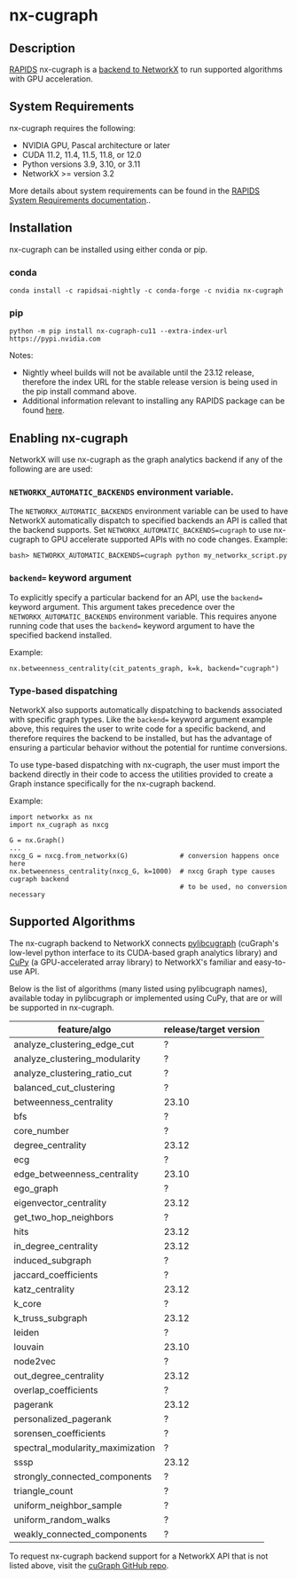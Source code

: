 # nx-cugraph

## Description
[RAPIDS](https://rapids.ai) nx-cugraph is a [backend to NetworkX](https://networkx.org/documentation/stable/reference/classes/index.html#backends)
to run supported algorithms with GPU acceleration.

## System Requirements

nx-cugraph requires the following:

 * NVIDIA GPU, Pascal architecture or later
 * CUDA 11.2, 11.4, 11.5, 11.8, or 12.0
 * Python versions 3.9, 3.10, or 3.11
 * NetworkX >= version 3.2

More details about system requirements can be found in the [RAPIDS System Requirements documentation](https://docs.rapids.ai/install#system-req)..

## Installation

nx-cugraph can be installed using either conda or pip.

### conda
```
conda install -c rapidsai-nightly -c conda-forge -c nvidia nx-cugraph
```
### pip
```
python -m pip install nx-cugraph-cu11 --extra-index-url https://pypi.nvidia.com
```
Notes:

 * Nightly wheel builds will not be available until the 23.12 release, therefore the index URL for the stable release version is being used in the pip install command above.
 * Additional information relevant to installing any RAPIDS package can be found [here](https://rapids.ai/#quick-start).

## Enabling nx-cugraph

NetworkX will use nx-cugraph as the graph analytics backend if any of the
following are are used:

### `NETWORKX_AUTOMATIC_BACKENDS` environment variable.
The `NETWORKX_AUTOMATIC_BACKENDS` environment variable can be used to have NetworkX automatically dispatch to specified backends an API is called that the backend supports.
Set `NETWORKX_AUTOMATIC_BACKENDS=cugraph` to use nx-cugraph to GPU accelerate supported APIs with no code changes.
Example:
```
bash> NETWORKX_AUTOMATIC_BACKENDS=cugraph python my_networkx_script.py
```

### `backend=` keyword argument
To explicitly specify a particular backend for an API, use the `backend=`
keyword argument. This argument takes precedence over the
`NETWORKX_AUTOMATIC_BACKENDS` environment variable. This requires anyone
running code that uses the `backend=` keyword argument to have the specified
backend installed.

Example:
```
nx.betweenness_centrality(cit_patents_graph, k=k, backend="cugraph")
```

### Type-based dispatching

NetworkX also supports automatically dispatching to backends associated with
specific graph types. Like the `backend=` keyword argument example above, this
requires the user to write code for a specific backend, and therefore requires
the backend to be installed, but has the advantage of ensuring a particular
behavior without the potential for runtime conversions.

To use type-based dispatching with nx-cugraph, the user must import the backend
directly in their code to access the utilities provided to create a Graph
instance specifically for the nx-cugraph backend.

Example:
```
import networkx as nx
import nx_cugraph as nxcg

G = nx.Graph()
...
nxcg_G = nxcg.from_networkx(G)             # conversion happens once here
nx.betweenness_centrality(nxcg_G, k=1000)  # nxcg Graph type causes cugraph backend
                                           # to be used, no conversion necessary
```

## Supported Algorithms

The nx-cugraph backend to NetworkX connects
[pylibcugraph](../../readme_pages/pylibcugraph.md) (cuGraph's low-level python
interface to its CUDA-based graph analytics library) and
[CuPy](https://cupy.dev/) (a GPU-accelerated array library) to NetworkX's
familiar and easy-to-use API.

Below is the list of algorithms (many listed using pylibcugraph names),
available today in pylibcugraph or implemented using CuPy, that are or will be
supported in nx-cugraph.

| feature/algo | release/target version |
| ----- | ----- |
| analyze_clustering_edge_cut | ? |
| analyze_clustering_modularity | ? |
| analyze_clustering_ratio_cut | ? |
| balanced_cut_clustering | ? |
| betweenness_centrality | 23.10 |
| bfs | ? |
| core_number | ? |
| degree_centrality | 23.12 |
| ecg | ? |
| edge_betweenness_centrality | 23.10 |
| ego_graph | ? |
| eigenvector_centrality | 23.12 |
| get_two_hop_neighbors | ? |
| hits | 23.12 |
| in_degree_centrality | 23.12 |
| induced_subgraph | ? |
| jaccard_coefficients | ? |
| katz_centrality | 23.12 |
| k_core | ? |
| k_truss_subgraph | 23.12 |
| leiden | ? |
| louvain | 23.10 |
| node2vec | ? |
| out_degree_centrality | 23.12 |
| overlap_coefficients | ? |
| pagerank | 23.12 |
| personalized_pagerank | ? |
| sorensen_coefficients | ? |
| spectral_modularity_maximization | ? |
| sssp | 23.12 |
| strongly_connected_components | ? |
| triangle_count | ? |
| uniform_neighbor_sample | ? |
| uniform_random_walks | ? |
| weakly_connected_components | ? |

To request nx-cugraph backend support for a NetworkX API that is not listed
above, visit the [cuGraph GitHub repo](https://github.com/rapidsai/cugraph).
